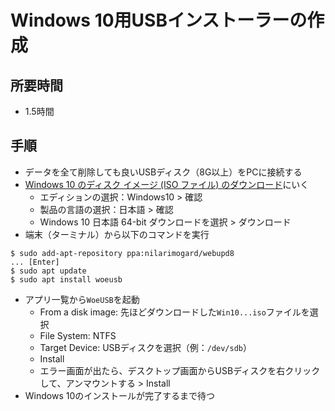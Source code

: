 # Windows 10用USBインストーラーの作成

## 所要時間

- 1.5時間

## 手順

- データを全て削除しても良いUSBディスク（8G以上）をPCに接続する
- [Windows 10 のディスク イメージ (ISO ファイル) のダウンロード](https://www.microsoft.com/ja-jp/software-download/windows10ISO)にいく
  - エディションの選択：Windows10 > 確認
  - 製品の言語の選択：日本語 > 確認
  - Windows 10 日本語 64-bit ダウンロードを選択 > ダウンロード
- 端末（ターミナル）から以下のコマンドを実行
```
$ sudo add-apt-repository ppa:nilarimogard/webupd8
... [Enter]
$ sudo apt update
$ sudo apt install woeusb
```
- アプリ一覧から`WoeUSB`を起動
  - From a disk image: 先ほどダウンロードした`Win10...iso`ファイルを選択
  - File System: NTFS
  - Target Device: USBディスクを選択（例：`/dev/sdb`）
  - Install
  - エラー画面が出たら、デスクトップ画面からUSBディスクを右クリックして、アンマウントする > Install
- Windows 10のインストールが完了するまで待つ
